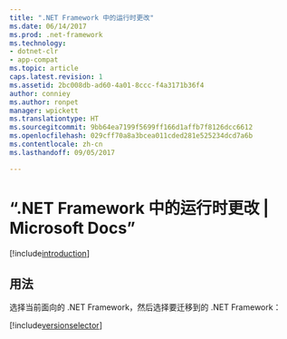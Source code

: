 ```yaml
---
title: ".NET Framework 中的运行时更改"
ms.date: 06/14/2017
ms.prod: .net-framework
ms.technology:
- dotnet-clr
- app-compat
ms.topic: article
caps.latest.revision: 1
ms.assetid: 2bc008db-ad60-4a01-8ccc-f4a3171b36f4
author: conniey
ms.author: ronpet
manager: wpickett
ms.translationtype: HT
ms.sourcegitcommit: 9bb64ea7199f5699ff166d1affb7f8126dcc6612
ms.openlocfilehash: 029cff70a8a3bcea011cded281e525234dcd7a6b
ms.contentlocale: zh-cn
ms.lasthandoff: 09/05/2017

---
```


# <a name="runtime-changes-in-the-net-framework--microsoft-docs"></a>“.NET Framework 中的运行时更改 | Microsoft Docs”

[!include[introduction](../../../../includes/migration-guide/runtime/introduction.md)]

## <a name="usage"></a>用法
选择当前面向的 .NET Framework，然后选择要迁移到的 .NET Framework：

[!include[versionselector](../../../../includes/migration-guide/runtime/versionselector.md)]

